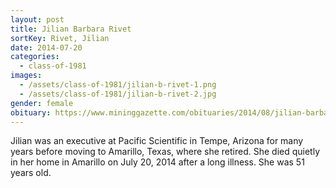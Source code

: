 ```yaml
---
layout: post
title: Jilian Barbara Rivet
sortKey: Rivet, Jilian
date: 2014-07-20
categories:
  - class-of-1981
images:
  - /assets/class-of-1981/jilian-b-rivet-1.png
  - /assets/class-of-1981/jilian-b-rivet-2.jpg
gender: female
obituary: https://www.mininggazette.com/obituaries/2014/08/jilian-barbara-rivet/
---
```

Jilian was an executive at Pacific Scientific in Tempe, Arizona for many years before moving to Amarillo, Texas, where she retired.  She died quietly in her home in Amarillo on July 20, 2014 after a long illness.  She was 51 years old.